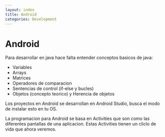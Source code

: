 ```yaml
---
layout: index
title: Android
categories: Development
---
```


# Android

Para desarrollar en java hace falta entender conceptos basicos de java:

* Variables
* Arrays
* Matrices
* Operadores de comparacion
* Sentencias de control (if-else y bucles)
* Objetos (concepto teorico) y Herencia de objetos

Los proyectos en Android se desarrollan en Android Studio, busca el modo de instalar esto en tu OS.

La programacion para Android se basa en Activities que son como las diferentes pantallas de una aplicacion. Estas Activities tienen un cliclo de vida que ahora veremos.